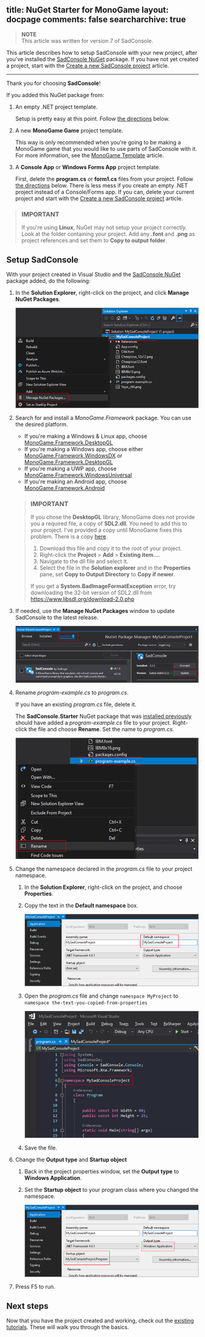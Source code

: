 title: NuGet Starter for MonoGame
layout: docpage
comments: false
searcharchive: true
---

>**NOTE**  
>This article was written for version 7 of SadConsole.

This article describes how to setup SadConsole with your new project, after you've installed the [SadConsole NuGet](https://www.nuget.org/packages/SadConsole/) package. If you have not yet created a project, start with the [Create a new SadConsole project](create-a-new-sadconsole-project.md) article.

-----

Thank you for choosing **SadConsole**! 

If you added this NuGet package from:

1. An empty .NET project template.

    Setup is pretty easy at this point. Follow [the directions](#setup-sadconsole) below.

2. A new **MonoGame Game** project template.

    This way is only recommended when you're going to be making a MonoGame game that you would like to use parts of SadConsole with it. For more information, see the [MonoGame Template](monogame-template.md) article.

3. A **Console App** or **Windows Forms App** project template.

    First, delete the **program.cs** or **form1.cs** files from your project. Follow [the directions](#setup-sadconsole) below. There is less mess if you create an empty .NET project instead of a Console/Forms app. If you can, delete your current project and start with the [Create a new SadConsole project](create-a-new-sadconsole-project.md) article. 

>### **IMPORTANT**
>If you're using **Linux**, NuGet may not setup your project correctly. Look at the folder containing your project. Add any **.font** and **.png** as project references and set them to **Copy to output folder**.

## Setup SadConsole

With your project created in Visual Studio and the [SadConsole NuGet](https://www.nuget.org/packages/SadConsole/) package added, do the following:

1. In the **Solution Explorer**, right-click on the project, and click **Manage NuGet Packages**.

   ![manage nuget package for sadconsole](images/project-manage-nuget-packages.png)

2. Search for and install a _MonoGame.Framework_ package. You can use the desired platform.
    * If you're making a Windows & Linux app, choose [MonoGame.Framework.DesktopGL](https://www.nuget.org/packages/MonoGame.Framework.DesktopGL/)
    * If you're making a Windows app, choose either [MonoGame.Framework.WindowsDX](https://www.nuget.org/packages/MonoGame.Framework.WindowsDX/) or [MonoGame.Framework.DesktopGL](https://www.nuget.org/packages/MonoGame.Framework.DesktopGL/)
    * If you're making a UWP app, choose [MonoGame.Framework.WindowsUniversal](https://www.nuget.org/packages/MonoGame.Framework.WindowsUniversal/)
    * If you're making an Android app, choose [MonoGame.Framework.Android](https://www.nuget.org/packages/MonoGame.Framework.Android/)

    >### **IMPORTANT**
    >If you chose the **DesktopGL** library, MonoGame does not provide you a required file, a copy of **SDL2.dll**. You need to add this to your project. I've provided a copy until MonoGame fixes this problem. There is a copy [here](https://github.com/Thraka/SadConsole/raw/master/src/DemoProject/DesktopGL/SDL2.dll).
    >
    >1. Download this file and copy it to the root of your project.
    >2. Right-click the **Project** > **Add** > **Existing item...**.
    >3. Navigate to the dll file and select it.
    >4. Select the file in the **Solution explorer** and in the **Properties** pane, set **Copy to Output Directory** to **Copy if newer**.
    >
    >   
    > If you get a **System.BadImageFormatException** error, try downloading the 32-bit version of SDL2.dll from https://www.libsdl.org/download-2.0.php 

3. If needed, use the **Manage NuGet Packages** window to update SadConsole to the latest release.

   ![update sadconsole reference](images/project-update-sadconsole.png)

4. Rename *program-example.cs* to *program.cs*.

    If you have an existing *program.cs* file, delete it.

    The **SadConsole.Starter** NuGet package that was [installed previously](create-a-new-sadconsole-project.md) should have added a *program-example.cs* file to your project. Right-click the file and choose **Rename**. Set the name to *program.cs*.

    ![rename program-example.cs for sadconsole](images/project-rename-program.png)

5. Change the namespace declared in the *program.cs* file to your project namespace.

   1. In the **Solution Explorer**, right-click on the project, and choose **Properties**.

   2. Copy the text in the **Default namespace** box.

      ![get default namespace for sadconsole](images/project-get-namespace.png)

   3. Open the *program.cs* file and change `namespace MyProject` to `namespace the-text-you-copied-from-properties`

      ![set default namespace for sadconsole](images/project-set-namespace.png)

   4. Save the file.

6. Change the **Output type** and **Startup object**

   1. Back in the project properties window, set the **Output type** to **Windows Application**.

   2. Set the **Startup object** to your program class where you changed the namespace.

      ![set the output type and startup object for sadconsole](images/project-set-output.png)

6. Press F5 to run.

## Next steps

Now that you have the project created and working, check out the [existing tutorials](index.md). These will walk you through the basics.